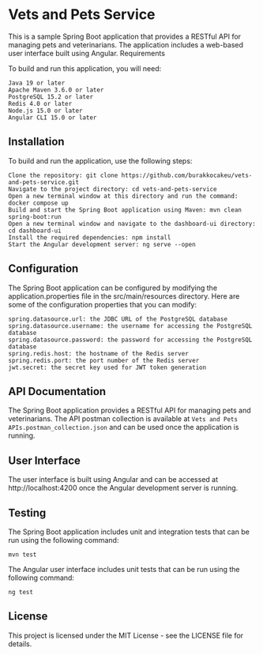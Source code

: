# Vets and Pets Service

This is a sample Spring Boot application that provides a RESTful API for managing pets and veterinarians. The application includes a web-based user interface built using Angular.
Requirements

To build and run this application, you will need:

    Java 19 or later
    Apache Maven 3.6.0 or later
    PostgreSQL 15.2 or later
    Redis 4.0 or later
    Node.js 15.0 or later
    Angular CLI 15.0 or later

## Installation

To build and run the application, use the following steps:

    Clone the repository: git clone https://github.com/burakkocakeu/vets-and-pets-service.git
    Navigate to the project directory: cd vets-and-pets-service
    Open a new terminal window at this directory and run the command: docker compose up
    Build and start the Spring Boot application using Maven: mvn clean spring-boot:run
    Open a new terminal window and navigate to the dashboard-ui directory: cd dashboard-ui
    Install the required dependencies: npm install
    Start the Angular development server: ng serve --open

## Configuration

The Spring Boot application can be configured by modifying the application.properties file in the src/main/resources directory. Here are some of the configuration properties that you can modify:

    spring.datasource.url: the JDBC URL of the PostgreSQL database
    spring.datasource.username: the username for accessing the PostgreSQL database
    spring.datasource.password: the password for accessing the PostgreSQL database
    spring.redis.host: the hostname of the Redis server
    spring.redis.port: the port number of the Redis server
    jwt.secret: the secret key used for JWT token generation

## API Documentation

The Spring Boot application provides a RESTful API for managing pets and veterinarians. The API postman collection is available at `Vets and Pets APIs.postman_collection.json` and can be used once the application is running.

## User Interface

The user interface is built using Angular and can be accessed at http://localhost:4200 once the Angular development server is running.

## Testing

The Spring Boot application includes unit and integration tests that can be run using the following command:

`mvn test`

The Angular user interface includes unit tests that can be run using the following command:

`ng test`

## License

This project is licensed under the MIT License - see the LICENSE file for details.
